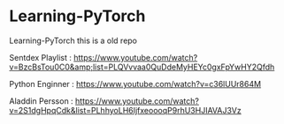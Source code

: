 # Learning-PyTorch
Learning-PyTorch this is a old repo 

Sentdex Playlist : https://www.youtube.com/watch?v=BzcBsTou0C0&amp;list=PLQVvvaa0QuDdeMyHEYc0gxFpYwHY2Qfdh

Python Enginner : https://www.youtube.com/watch?v=c36lUUr864M

Aladdin Persson : https://www.youtube.com/watch?v=2S1dgHpqCdk&list=PLhhyoLH6IjfxeoooqP9rhU3HJIAVAJ3Vz
